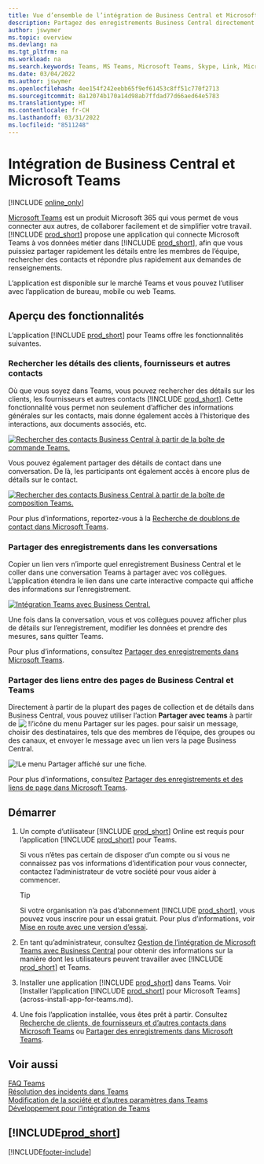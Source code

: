 ```yaml
---
title: Vue d’ensemble de l’intégration de Business Central et Microsoft Teams | Microsoft Docs
description: Partagez des enregistrements Business Central directement dans une conversation Teams.
author: jswymer
ms.topic: overview
ms.devlang: na
ms.tgt_pltfrm: na
ms.workload: na
ms.search.keywords: Teams, MS Teams, Microsoft Teams, Skype, Link, Microsoft 365, collaborate, collaboration, teamwork
ms.date: 03/04/2022
ms.author: jswymer
ms.openlocfilehash: 4ee154f242eebb65f9ef61453c8ff51c770f2713
ms.sourcegitcommit: 8a12074b170a14d98ab7ffdad77d66aed64e5783
ms.translationtype: HT
ms.contentlocale: fr-CH
ms.lasthandoff: 03/31/2022
ms.locfileid: "8511248"
---
```

# <a name="business-central-and-microsoft-teams-integration"></a>Intégration de Business Central et Microsoft Teams

[!INCLUDE [online_only](includes/online_only.md)]

[Microsoft Teams](https://www.microsoft.com/en-us/microsoft-365/microsoft-teams) est un produit Microsoft 365 qui vous permet de vous connecter aux autres, de collaborer facilement et de simplifier votre travail. [!INCLUDE [prod_short](includes/prod_short.md)] propose une application qui connecte Microsoft Teams à vos données métier dans [!INCLUDE [prod_short](includes/prod_short.md)], afin que vous puissiez partager rapidement les détails entre les membres de l’équipe, rechercher des contacts et répondre plus rapidement aux demandes de renseignements.

L’application est disponible sur le marché Teams et vous pouvez l’utiliser avec l’application de bureau, mobile ou web Teams.

## <a name="features-overview"></a>Aperçu des fonctionnalités

L’application [!INCLUDE [prod_short](includes/prod_short.md)] pour Teams offre les fonctionnalités suivantes.

### <a name="look-up-details-of-customers-vendors-and-other-contacts"></a>Rechercher les détails des clients, fournisseurs et autres contacts

Où que vous soyez dans Teams, vous pouvez rechercher des détails sur les clients, les fournisseurs et autres contacts [!INCLUDE [prod_short](includes/prod_short.md)]. Cette fonctionnalité vous permet non seulement d’afficher des informations générales sur les contacts, mais donne également accès à l’historique des interactions, aux documents associés, etc.

 [![Rechercher des contacts Business Central à partir de la boîte de commande Teams.](media/teams-contacts-overview.png)](media/teams-contacts-overview.png#lightbox)

Vous pouvez également partager des détails de contact dans une conversation. De là, les participants ont également accès à encore plus de détails sur le contact.

 [![Rechercher des contacts Business Central à partir de la boîte de composition Teams.](media/teams-contacts.png)](media/teams-contacts.png#lightbox)

Pour plus d’informations, reportez-vous à la [Recherche de doublons de contact dans Microsoft Teams](across-search-contacts-teams.md).

### <a name="share-records-in-conversations"></a>Partager des enregistrements dans les conversations

Copier un lien vers n’importe quel enregistrement Business Central et le coller dans une conversation Teams à partager avec vos collègues. L’application étendra le lien dans une carte interactive compacte qui affiche des informations sur l’enregistrement.

[![Intégration Teams avec Business Central.](media/teams-intro-vBC20.png)](media/teams-intro-vBC20.png#lightbox)

Une fois dans la conversation, vous et vos collègues pouvez afficher plus de détails sur l’enregistrement, modifier les données et prendre des mesures, sans quitter Teams.

Pour plus d’informations, consultez [Partager des enregistrements dans Microsoft Teams](across-working-with-teams.md).

### <a name="share-links-from-pages-in-business-central-to-teams"></a>Partager des liens entre des pages de Business Central et Teams

Directement à partir de la plupart des pages de collection et de détails dans Business Central, vous pouvez utiliser l’action **Partager avec teams** à partir de ![ !l’icône du menu Partager sur les pages.](media/share-icon.png "Le menu Partager affiché sur une fiche.") pour saisir un message, choisir des destinataires, tels que des membres de l’équipe, des groupes ou des canaux, et envoyer le message avec un lien vers la page Business Central.

![!Le menu Partager affiché sur une fiche.](media/teams-share-link.png "Le menu Partager affiché sur une fiche.")

Pour plus d’informations, consultez [Partager des enregistrements et des liens de page dans Microsoft Teams](across-working-with-teams.md#share-link).

## <a name="get-started"></a>Démarrer

1. Un compte d’utilisateur [!INCLUDE [prod_short](includes/prod_short.md)] Online est requis pour l’application [!INCLUDE [prod_short](includes/prod_short.md)] pour Teams.

    Si vous n’êtes pas certain de disposer d’un compte ou si vous ne connaissez pas vos informations d’identification pour vous connecter, contactez l’administrateur de votre société pour vous aider à commencer.

    > [!TIP]
    > Si votre organisation n’a pas d’abonnement [!INCLUDE [prod_short](includes/prod_short.md)], vous pouvez vous inscrire pour un essai gratuit. Pour plus d’informations, voir [Mise en route avec une version d’essai](across-preview.md#get-started-with-a-trial).

2. En tant qu’administrateur, consultez [Gestion de l’intégration de Microsoft Teams avec Business Central](admin-teams-integration.md) pour obtenir des informations sur la manière dont les utilisateurs peuvent travailler avec [!INCLUDE [prod_short](includes/prod_short.md)] et Teams.
3. Installer une application [!INCLUDE [prod_short](includes/prod_short.md)] dans Teams. Voir [Installer l’application [!INCLUDE [prod_short](includes/prod_short.md)] pour Microsoft Teams](across-install-app-for-teams.md).
4. Une fois l’application installée, vous êtes prêt à partir. Consultez [Recherche de clients, de fournisseurs et d’autres contacts dans Microsoft Teams](across-search-contacts-teams.md) ou [Partager des enregistrements dans Microsoft Teams](across-working-with-teams.md).

## <a name="see-also"></a>Voir aussi

[FAQ Teams](teams-faq.md)  
[Résolution des incidents dans Teams](admin-teams-troubleshooting.md)  
[Modification de la société et d’autres paramètres dans Teams](across-teams-settings.md)  
[Développement pour l’intégration de Teams](/dynamics365/business-central/dev-itpro/developer/devenv-develop-for-teams)
  
## [!INCLUDE[prod_short](includes/free_trial_md.md)]  


[!INCLUDE[footer-include](includes/footer-banner.md)]
